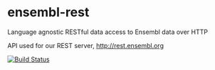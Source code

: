 ensembl-rest
============

Language agnostic RESTful data access to Ensembl data over HTTP

API used for our REST server, http://rest.ensembl.org



[![Build Status](https://travis-ci.org/Ensembl/ensembl-rest.png?branch=master)][travis]

[travis]: https://travis-ci.org/Ensembl/ensembl-rest
